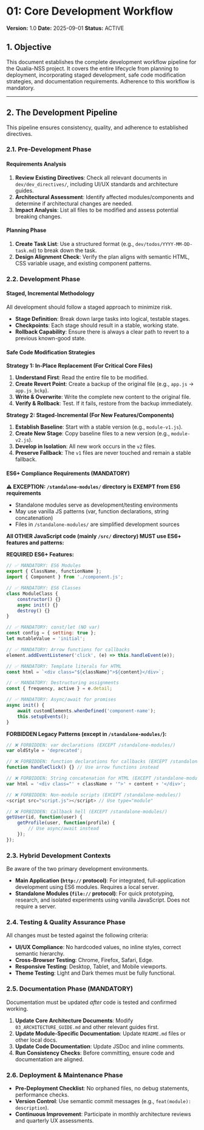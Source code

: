 # 01: Core Development Workflow

**Version:** 1.0
**Date:** 2025-09-01
**Status:** ACTIVE

## 1. Objective

This document establishes the complete development workflow pipeline for the Qualia-NSS project. It covers the entire lifecycle from planning to deployment, incorporating staged development, safe code modification strategies, and documentation requirements. Adherence to this workflow is mandatory.

---

## 2. The Development Pipeline

This pipeline ensures consistency, quality, and adherence to established directives.

### 2.1. Pre-Development Phase

#### Requirements Analysis
1.  **Review Existing Directives**: Check all relevant documents in `dev/dev_directives/`, including UI/UX standards and architecture guides.
2.  **Architectural Assessment**: Identify affected modules/components and determine if architectural changes are needed.
3.  **Impact Analysis**: List all files to be modified and assess potential breaking changes.

#### Planning Phase
1.  **Create Task List**: Use a structured format (e.g., `dev/todos/YYYY-MM-DD-task.md`) to break down the task.
2.  **Design Alignment Check**: Verify the plan aligns with semantic HTML, CSS variable usage, and existing component patterns.

### 2.2. Development Phase

#### Staged, Incremental Methodology
All development should follow a staged approach to minimize risk.

*   **Stage Definition**: Break down large tasks into logical, testable stages.
*   **Checkpoints**: Each stage should result in a stable, working state.
*   **Rollback Capability**: Ensure there is always a clear path to revert to a previous known-good state.

#### Safe Code Modification Strategies

**Strategy 1: In-Place Replacement (For Critical Core Files)**
1.  **Understand First**: Read the entire file to be modified.
2.  **Create Revert Point**: Create a backup of the original file (e.g., `app.js` -> `app.js_bckp`).
3.  **Write & Overwrite**: Write the complete new content to the original file.
4.  **Verify & Rollback**: Test. If it fails, restore from the backup immediately.

**Strategy 2: Staged-Incremental (For New Features/Components)**
1.  **Establish Baseline**: Start with a stable version (e.g., `module-v1.js`).
2.  **Create New Stage**: Copy baseline files to a new version (e.g., `module-v2.js`).
3.  **Develop in Isolation**: All new work occurs in the `v2` files.
4.  **Preserve Fallback**: The `v1` files are never touched and remain a stable fallback.

#### ES6+ Compliance Requirements (MANDATORY)

**⚠️ EXCEPTION: `/standalone-modules/` directory is EXEMPT from ES6 requirements**
- Standalone modules serve as development/testing environments
- May use vanilla JS patterns (var, function declarations, string concatenation)
- Files in `/standalone-modules/` are simplified development sources

**All OTHER JavaScript code (mainly `/src/` directory) MUST use ES6+ features and patterns:**

**REQUIRED ES6+ Features:**
```javascript
// ✅ MANDATORY: ES6 Modules
export { ClassName, functionName };
import { Component } from './component.js';

// ✅ MANDATORY: ES6 Classes
class ModuleClass {
    constructor() {}
    async init() {}
    destroy() {}
}

// ✅ MANDATORY: const/let (NO var)
const config = { setting: true };
let mutableValue = 'initial';

// ✅ MANDATORY: Arrow functions for callbacks
element.addEventListener('click', (e) => this.handleEvent(e));

// ✅ MANDATORY: Template literals for HTML
const html = `<div class="${className}">${content}</div>`;

// ✅ MANDATORY: Destructuring assignments
const { frequency, active } = e.detail;

// ✅ MANDATORY: Async/await for promises
async init() {
    await customElements.whenDefined('component-name');
    this.setupEvents();
}
```

**FORBIDDEN Legacy Patterns (except in `/standalone-modules/`):**
```javascript
// ❌ FORBIDDEN: var declarations (EXCEPT /standalone-modules/)
var oldStyle = 'deprecated';

// ❌ FORBIDDEN: function declarations for callbacks (EXCEPT /standalone-modules/)
function handleClick() {} // Use arrow functions instead

// ❌ FORBIDDEN: String concatenation for HTML (EXCEPT /standalone-modules/)
var html = '<div class="' + className + '">' + content + '</div>';

// ❌ FORBIDDEN: Non-module scripts (EXCEPT /standalone-modules/)
<script src="script.js"></script> // Use type="module"

// ❌ FORBIDDEN: Callback hell (EXCEPT /standalone-modules/)
getUser(id, function(user) {
    getProfile(user, function(profile) {
        // Use async/await instead
    });
});
```

### 2.3. Hybrid Development Contexts

Be aware of the two primary development environments.

*   **Main Application (`http://` protocol)**: For integrated, full-application development using ES6 modules. Requires a local server.
*   **Standalone Modules (`file://` protocol)**: For quick prototyping, research, and isolated experiments using vanilla JavaScript. Does not require a server.

### 2.4. Testing & Quality Assurance Phase

All changes must be tested against the following criteria:
*   **UI/UX Compliance**: No hardcoded values, no inline styles, correct semantic hierarchy.
*   **Cross-Browser Testing**: Chrome, Firefox, Safari, Edge.
*   **Responsive Testing**: Desktop, Tablet, and Mobile viewports.
*   **Theme Testing**: Light and Dark themes must be fully functional.

### 2.5. Documentation Phase (MANDATORY)

Documentation must be updated *after* code is tested and confirmed working.

1.  **Update Core Architecture Documents**: Modify `03_ARCHITECTURE_GUIDE.md` and other relevant guides first.
2.  **Update Module-Specific Documentation**: Update `README.md` files or other local docs.
3.  **Update Code Documentation**: Update JSDoc and inline comments.
4.  **Run Consistency Checks**: Before committing, ensure code and documentation are aligned.

### 2.6. Deployment & Maintenance Phase

*   **Pre-Deployment Checklist**: No orphaned files, no debug statements, performance checks.
*   **Version Control**: Use semantic commit messages (e.g., `feat(module): description`).
*   **Continuous Improvement**: Participate in monthly architecture reviews and quarterly UX assessments.

